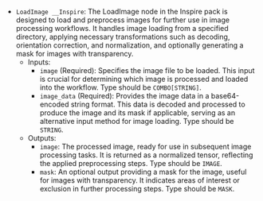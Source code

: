 - `LoadImage __Inspire`: The LoadImage node in the Inspire pack is designed to load and preprocess images for further use in image processing workflows. It handles image loading from a specified directory, applying necessary transformations such as decoding, orientation correction, and normalization, and optionally generating a mask for images with transparency.
    - Inputs:
        - `image` (Required): Specifies the image file to be loaded. This input is crucial for determining which image is processed and loaded into the workflow. Type should be `COMBO[STRING]`.
        - `image_data` (Required): Provides the image data in a base64-encoded string format. This data is decoded and processed to produce the image and its mask if applicable, serving as an alternative input method for image loading. Type should be `STRING`.
    - Outputs:
        - `image`: The processed image, ready for use in subsequent image processing tasks. It is returned as a normalized tensor, reflecting the applied preprocessing steps. Type should be `IMAGE`.
        - `mask`: An optional output providing a mask for the image, useful for images with transparency. It indicates areas of interest or exclusion in further processing steps. Type should be `MASK`.
